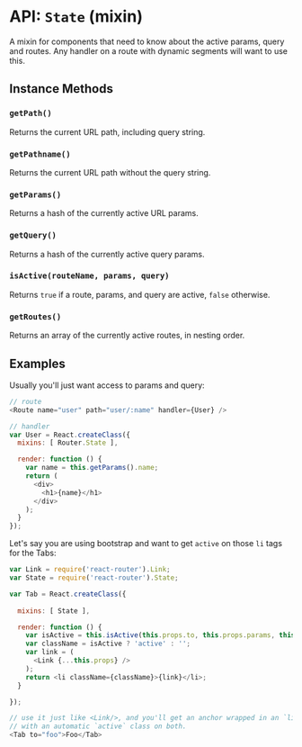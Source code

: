 API: `State` (mixin)
==========================

A mixin for components that need to know about the active params, query
and routes. Any handler on a route with dynamic segments will want to
use this.

Instance Methods
----------------

### `getPath()`

Returns the current URL path, including query string.

### `getPathname()`

Returns the current URL path without the query string.

### `getParams()`

Returns a hash of the currently active URL params.

### `getQuery()`

Returns a hash of the currently active query params.

### `isActive(routeName, params, query)`

Returns `true` if a route, params, and query are active, `false`
otherwise.

### `getRoutes()`

Returns an array of the currently active routes, in nesting order.

Examples
--------

Usually you'll just want access to params and query:

```js
// route
<Route name="user" path="user/:name" handler={User} />

// handler
var User = React.createClass({
  mixins: [ Router.State ],

  render: function () {
    var name = this.getParams().name;
    return (
      <div>
        <h1>{name}</h1>
      </div>
    );
  }
});
```

Let's say you are using bootstrap and want to get `active` on those `li`
tags for the Tabs:

```js
var Link = require('react-router').Link;
var State = require('react-router').State;

var Tab = React.createClass({
  
  mixins: [ State ],

  render: function () {
    var isActive = this.isActive(this.props.to, this.props.params, this.props.query);
    var className = isActive ? 'active' : '';
    var link = (
      <Link {...this.props} />
    );
    return <li className={className}>{link}</li>;
  }

});

// use it just like <Link/>, and you'll get an anchor wrapped in an `li`
// with an automatic `active` class on both.
<Tab to="foo">Foo</Tab>
```
